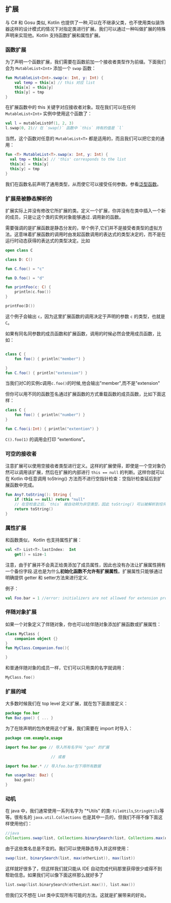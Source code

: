## 扩展
与 C# 和 Gosu 类似, Kotlin 也提供了一种,可以在不继承父类，也不使用类似装饰器这样的设计模式的情况下对指定类进行扩展。我们可以通过一种叫做扩展的特殊声明来实现他。Kotlin 支持函数扩展和属性扩展。

### 函数扩展
为了声明一个函数扩展，我们需要在函数前加一个接收者类型作为前缀。下面我们会为 `MutableList<Int>` 添加一个 `swap` 函数：

```kotlin
fun MutableList<Int>.swap(x: Int, y: Int) {
	val temp = this[x] // this 对应 list
	this[x] = this[y]
	this[y] = tmp
}
```

在扩展函数中的 this 关键字对应接收者对象。现在我们可以在任何 `MutableList<Int>` 实例中使用这个函数了：

```kotlin
val l = mutableListOf(1, 2, 3)
l.swap(0, 2)// 在 `swap()` 函数中 `this` 持有的值是 `l`
```

当然，这个函数对任意的 `MutableList<T>` 都是适用的，而且我们可以把它变的通用：

```kotlin
fun <T> MutableList<T>.swap(x: Int, y: Int) {
  val tmp = this[x] // 'this' corresponds to the list
  this[x] = this[y]
  this[y] = tmp
}
```

我们在函数名前声明了通用类型，从而使它可以接受任何参数。参看[泛型函数](http://kotlinlang.org/docs/reference/generics.html)。

### 扩展是被**静态**解析的
扩展实际上并没有修改它所扩展的类。定义一个扩展，你并没有在类中插入一个新的成员，只是让这个类的实例对象能够通过`.`调用新的函数。

需要强调的是扩展函数是静态分发的，举个例子,它们并不是接受者类型的虚拟方法。这意味着扩展函数的调用时由发起函数调用的表达式的类型决定的，而不是在运行时动态获得的表达式的类型决定。比如

```Kotlin
open class C 

class D: C()fun C.foo() = "c" 
fun D.foo() = "d"fun printFoo(c: C) { 	println(c.foo())} 
printFoo(D())
```

这个例子会输出 `c`，因为这里扩展函数的调用决定于声明的参数 `c` 的类型，也就是 `C`。

如果有同名同参数的成员函数和扩展函数，调用的时候必然会使用成员函数，比如：

```kotlin

class C {
	fun foo() { println("member") }

}
fun C.foo() { println("extension") }
```

当我们对C的实例c调用`c.foo()`的时候,他会输出"member",而不是"extension"

但你可以用不同的函数签名通过扩展函数的方式重载函数的成员函数，比如下面这样：

```Kotlin
class C {
	fun foo() { println("number") }
}

fun C.foo(i:Int) { println("extention") }
```

`C().foo(1)` 的调用会打印 “extentions”。

### 可空的接收者
注意扩展可以使用空接收者类型进行定义。这样的扩展使得，即使是一个空对象仍然可以调用该扩展，然后在扩展的内部进行 `this == null` 的判断。这样你就可以在 Kotlin 中任意调用 toString() 方法而不进行空指针检查：空指针检查延后到扩展函数中完成。

```kotlin
fun Any?.toString(): String {
	if (this == null) return "null"
	// 在空检查之后，`this` 被自动转为非空类型，因此 toString() 可以被解析到任何类的成员函数中
	return toString()
}
```

### 属性扩展
和函数类似， Kotlin 也支持属性扩展：

```kotlin
val <T> List<T>.lastIndex:  Int
	get() = size-1
```

注意，由于扩展并不会真正给类添加了成员属性，因此也没有办法让扩展属性拥有一个备份字段.这也是为什么**初始化函数不允许有扩展属性**。扩展属性只能够通过明确提供 getter 和 setter方法来进行定义.

例子：
```kotlin
val Foo.bar = 1 //error: initializers are not allowed for extension properties
```

### 伴随对象扩展
如果一个对象定义了伴随对象，你也可以给伴随对象添加扩展函数或扩展属性：

```kotlin
class MyClass {
	companion object {} 
}
fun MyClass.Companion.foo(){

}
```

和普通伴随对象的成员一样，它们可以只用类的名字就调用：

```kotlin
MyClass.foo()
```

### 扩展的域
大多数时候我们在 top level 定义扩展，就在包下面直接定义：

```kotlin
package foo.bar
fun Baz.goo() { ... }
```

为了在除声明的包外使用这个扩展，我们需要在 import 时导入：

```kotlin
package com.example,usage

import foo.bar.goo // 导入所有名字叫 "goo" 的扩展
				
					// 或者

import foo.bar.* // 导入foo.bar包下得所有数据

fun usage(baz: Baz) {
	baz.goo()
}
```

### 动机
在 java 中，我们通常使用一系列名字为 "*Utils" 的类: `FileUtils`,`StringUtils`等等。很有名的 `java.util.Collections` 也是其中一员的，但我们不得不像下面这样使用他们：

```java
//java
Collections.swap(list, Collections.binarySearch(list, Collections.max(otherList)), Collections.max(list))
```

由于这些类名总是不变的。我们可以使用静态导入并这样使用：

```java
swap(list, binarySearch(list, max(otherList)), max(list))
```

这样就好很多了，但这样我们就只能从 IDE 自动完成代码那里获得很少或得不到帮助信息。如果我们可以像下面这样那么就好多了

```kotlin
list.swap(list.binarySearch(otherList.max()), list.max())
```

但我们又不想在 List 类中实现所有可能的方法。这就是扩展带来的好处。
